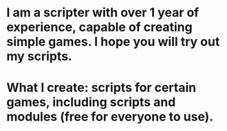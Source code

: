 # I am a scripter with over 1 year of experience, capable of creating simple games. I hope you will try out my scripts.

# What I create: scripts for certain games, including scripts and modules (free for everyone to use).
